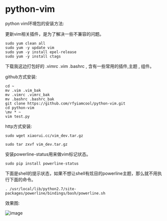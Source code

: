 # python-vim

python vim环境包的安装方法:

更新vim相关插件，是为了解决一些不兼容的问题。

```
sudo yum clean all
sudo yum -y update vim
sudo yum -y install epel-release
sudo yum -y install ctags
```

下载我这边打包好的 .vimrc .vim .bashrc   , 含有一些常用的插件,主题 , 组件。

github方式安装:
```
cd ~
mv .vim .vim_bak
mv .vimrc .vimrc_bak
mv .bashrc .bashrc_bak
git clone https://github.com/rfyiamcool/python-vim.git
cd python-vim
\mv * ~
vim test.py
```

http方式安装:
```
sudo wget xiaorui.cc/vim_dev.tar.gz
 
sudo tar zxvf vim_dev.tar.gz
```

安装powerline-status用来做vim标记状态。

```
sudo pip install powerline-status
```
 
下面是shell的提示状态，如果不想让shell有炫目的powerline主题，那么就不用执行下面的命令。 
``` 
. /usr/local/lib/python2.7/site-packages/powerline/bindings/bash/powerline.sh
```


效果图:

![image](https://github.com/rfyiamcool/python-vim/raw/master/static/demo_vim.jpg)

